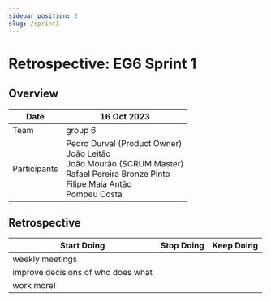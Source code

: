 ```yaml
---
sidebar_position: 2
slug: /sprint1
---
```


# Retrospective: EG6 Sprint 1

## Overview

| Date         | 16 Oct 2023                                                                                                                    |
|---|---|
| Team         | group 6                                                                                                                        |
| Participants | Pedro Durval (Product Owner)<br/>João Leitão<br/>João Mourão (SCRUM Master)<br/>Rafael Pereira Bronze Pinto<br/>Filipe Maia Antão<br/>Pompeu Costa |

## Retrospective

| Start Doing                        | Stop Doing | Keep Doing |
|---|---|---|
| weekly meetings                    |            |            |
| improve decisions of who does what |            |            |
| work more!                         |            |            |
